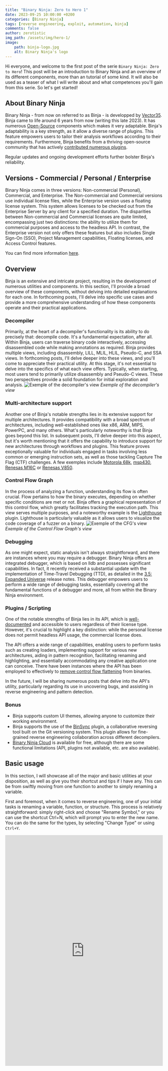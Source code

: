 ```yaml
---
title: "Binary Ninja: Zero to Hero 1"
date: 2023-09-25 10:00:00 +0200
categories: [Binary Ninja]
tags: [reverse engineering, exploit, automation, binja]
comments: false
author: zerotistic
img_path: /assets/img/hero-1/
image:
    path: binja-logo.jpg
    alt: Binary Ninja's logo
---
```


Hi everyone, and welcome to the first post of the serie `Binary Ninja: Zero to Hero`! This post will be an introduction to Binary Ninja and an overview of its different components, more than an tutorial of some kind. It will also be used as a teaser of what I will write about and what competences you'll gain from this serie. So let's get started!

## About Binary Ninja
Binary Ninja - from now on referred to as Binja -  is developped by [Vector35](https://vector35.com/). Binja came to life around 6 years from now (writing this late 2023). It has numerous [Open-Source](https://github.com/Vector35/) components which makes it very adaptable. Binja's adaptability is a key strength, as it allow a diverse range of plugins. This feature empowers users to tailor their analysis workflows according to their requirements. Furthermore, Binja benefits from a thriving open-source community that has actively [contributed numerous plugins](https://github.com/Vector35/community-plugins/).

Regular updates and ongoing development efforts further bolster Binja's reliability. 

## Versions - Commercial / Personal / Enterprise
Binary Ninja comes in three versions: Non-commercial (Personal), Commercial, and Enterprise. The Non-commercial and Commercial versions use individual license files, while the Enterprise version uses a floating license system. This system allows licenses to be checked out from the Enterprise Server by any client for a specified duration.
The disparities between Non-commercial and Commercial licenses are quite limited, encompassing just two distinctions: the ability to utilize them for commercial purposes and access to the headless API.
In contrast, the Enterprise version not only offers these features but also includes Single Sign-On (SSO), Project Management capabilities, Floating licenses, and Access Control features.

You can find more information [here](https://binary.ninja/purchase/).

## Overview
Binja is an extensive and intricate project, resulting in the development of numerous utilities and components. In this section, I'll provide a broad overview of these components, without delving into detailed explanations for each one. In forthcoming posts, I'll delve into specific use cases and provide a more comprehensive understanding of how these components operate and their practical applications.

### Decompiler
Primarily, at the heart of a decompiler's functionality is its ability to do precisely that: decompile code. It's a fundamental expectation, after all. Within Binja, users can traverse binary code interactively, accessing disassembled code while making annotations as required. Binja provides multiple views, including disassembly, LILL, MLIL, HLIL, Pseudo-C, and SSA views. In forthcoming posts, I'll delve deeper into these views, and you'll come to appreciate their practical utility. At this stage, it's not essential to delve into the specifics of what each view offers. Typically, when starting, most users tend to primarily utilize disassembly and Pseudo-C views. These two perspectives provide a solid foundation for initial exploration and analysis.
![Exemple of the decompiler's view](decomp.png)
_Exemple of the decompiler's view_

### Multi-architecture support
Another one of Binja's notable strengths lies in its extensive support for multiple architectures. It provides compatibility with a broad spectrum of architectures, including well-established ones like x86, ARM, MIPS, PowerPC, and many others. What's particularly noteworthy is that Binja goes beyond this list. In subsequent posts, I'll delve deeper into this aspect, but it's worth mentioning that it offers the capability to introduce support for new architectures through workflows and plugins. This feature proves exceptionally valuable for individuals engaged in tasks involving less common or emerging instruction sets, as well as those tackling Capture The Flag (CTF) challenges. A few exemples include [Motorola 68k](https://github.com/galenbwill/binaryninja-m68k), [msp430](https://github.com/joshwatson/binaryninja-msp430), [Renesas M16C](https://github.com/whitequark/binja-m16c) or [Renesas V850](https://github.com/tizmd/binja-v850).

### Control Flow Graph
In the process of analyzing a function, understanding its flow is often crucial. Flow pertains to how the binary executes, depending on whether specific conditions are met or not. Binja offers a graphical representation of this control flow, which greatly facilitates tracking the execution path. This view serves multiple purposes, and a noteworthy example is the [Lighthouse](https://github.com/gaasedelen/lighthouse) plugin. Lighthouse is particularly valuable as it allows users to visualize the code coverage of a fuzzer on a binary.
![Exemple of the CFG's view](graph.png)
_Exemple of the Control Flow Graph's view_

### Debugging
As one might expect, static analysis isn't always straightforward, and there are instances where you may require a debugger. Binary Ninja offers an integrated debugger, which is based on lldb and possesses significant capabilities. In fact, it recently received a substantial update with the implementation of Time-Travel Debugging (TTD), as detailed in the [3.5: Expanded Universe](https://binary.ninja/2023/09/15/3.5-expanded-universe.html#ttd-debugging) release notes. This debugger empowers users to perform a wide range of debugging tasks, essentially covering all the fundamental functions of a debugger and more, all from within the Binary Ninja environment.

### Plugins / Scripting
One of the notable strengths of Binja lies in its API, which is [well-documented](https://api.binary.ninja/) and accessible to users regardless of their license type. However, it's crucial to highlight a key distinction: while the personal license does not permit headless API usage, the commercial license does.

The API offers a wide range of capabilities, enabling users to perform tasks such as creating loaders, implementing support for various new architectures, aiding in pattern recognition, facilitating renaming and highlighting, and essentially accommodating any creative application one can conceive. There have been instances where the API has been employed to effectively to [remove control flow flattening](https://www.lodsb.com/removing-control-flow-flattening-with-binary-ninja) from binaries. 

In the future, I will be sharing numerous posts that delve into the API's utility, particularly regarding its use in uncovering bugs, and assisting in reverse engineering and pattern detection.

### Bonus
- Binja supports custom UI themes, allowing anyone to customize their working environment. 
- Binja supports the use of the [BinSync](https://github.com/binsync/binsync) plugin, a collaborative reversing tool built on the Git versioning system. This plugin allows for fine-grained reverse engineering collaboration across different decompilers.
- [Binary Ninja Cloud](https://cloud.binary.ninja/) is available for free, although there are some functional limitations (API, plugins not available, etc. are also available).

## Basic usage
In this section, I will showcase all of the major and basic utilities at your disposition, as well as give you their shortcut and tips if I have any. This can be from swiftly moving from one function to another to simply renaming a variable.

First and foremost, when it comes to reverse engineering, one of your initial tasks is renaming a variable, function, or structure. This process is relatively straightforward: simply right-click and choose "Rename Symbol," or you can use the shortcut Ctrl+N, which will prompt you to enter the new name. You can do the same for the types, by selecting "Change Type" or using `Ctrl+Y`. 

<iframe frameborder="0" class="juxtapose" width="100%" height="736" src="https://cdn.knightlab.com/libs/juxtapose/latest/embed/index.html?uid=6906d860-5b93-11ee-b5be-6595d9b17862"></iframe>

